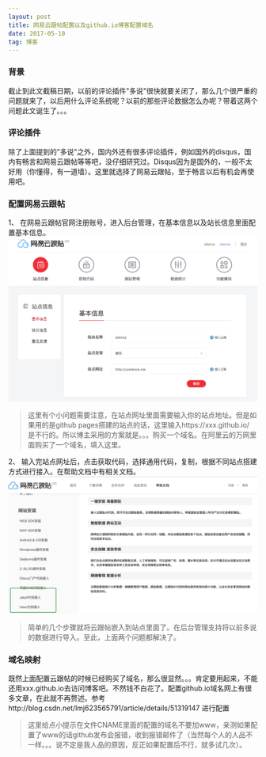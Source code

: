 ```yaml
---
layout: post
title: 网易云跟帖配置以及github.io博客配置域名
date: 2017-05-10
tag: 博客
---
```


### 背景

截止到此文截稿日期，以前的评论插件"多说"很快就要关闭了，那么几个很严重的问题就来了，以后用什么评论系统呢？以前的那些评论数据怎么办呢？带着这两个问题此文诞生了。。。

### 评论插件

除了上面提到的"多说"之外，国内外还有很多评论插件，例如国外的disqus，国内有畅言和网易云跟帖等等吧，没仔细研究过。Disqus因为是国外的，一般不太好用（你懂得，有一道墙）。这里就选择了网易云跟帖，至于畅言以后有机会再使用吧。

### 配置网易云跟帖

1、 在网易云跟帖官网注册账号，进入后台管理，在基本信息以及站长信息里面配置基本信息。
![输入基本信息](/images/posts/articles/2017-05-10/001.png)
> 这里有个小问题需要注意，在站点网址里面需要输入你的站点地址。但是如果用的是github pages搭建的站点的话，这里输入https://xxx.github.io/ 是不行的。所以博主采用的方案就是。。。购买一个域名。在阿里云的万网里面购买了一个域名，填入这里。

2、 输入完站点网址后，点击获取代码，选择通用代码，复制，根据不同站点搭建方式进行接入。在帮助文档中有相关文档。
![接入方式](/images/posts/articles/2017-05-10/002.png)

> 简单的几个步骤就将云跟帖嵌入到站点里面了。在后台管理支持将以前多说的数据进行导入。至此，上面两个问题都解决了。

### 域名映射
既然上面配置云跟帖的时候已经购买了域名，那么很显然。。。肯定要用起来，不能还用xxx.github.io去访问博客吧。不然钱不白花了。配置github.io域名网上有很多文章，在此就不再赘述。参考http://blog.csdn.net/lmj623565791/article/details/51319147 进行配置

> 这里给点小提示在文件CNAME里面的配置的域名不要加www，亲测如果配置了www的话github发布会报错，收到报错邮件了（当然每个人的人品不一样。。。说不定是我人品的原因，反正如果配置后不行，就多试几次）。



